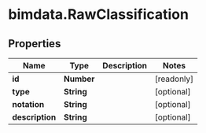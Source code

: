 # bimdata.RawClassification

## Properties

Name | Type | Description | Notes
------------ | ------------- | ------------- | -------------
**id** | **Number** |  | [readonly] 
**type** | **String** |  | [optional] 
**notation** | **String** |  | [optional] 
**description** | **String** |  | [optional] 


